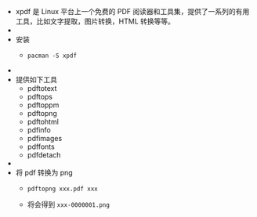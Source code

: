 - xpdf 是 Linux 平台上一个免费的 PDF 阅读器和工具集，提供了一系列的有用工具，比如文字提取，图片转换，HTML 转换等等。
-
- 安装
	- ```shell
	  pacman -S xpdf
	  ```
-
- 提供如下工具
	- pdftotext
	- pdftops
	- pdftoppm
	- pdftopng
	- pdftohtml
	- pdfinfo
	- pdfimages
	- pdffonts
	- pdfdetach
-
- 将 pdf 转换为 png
	- ```shell
	  pdftopng xxx.pdf xxx
	  ```
	- 将会得到 `xxx-0000001.png`